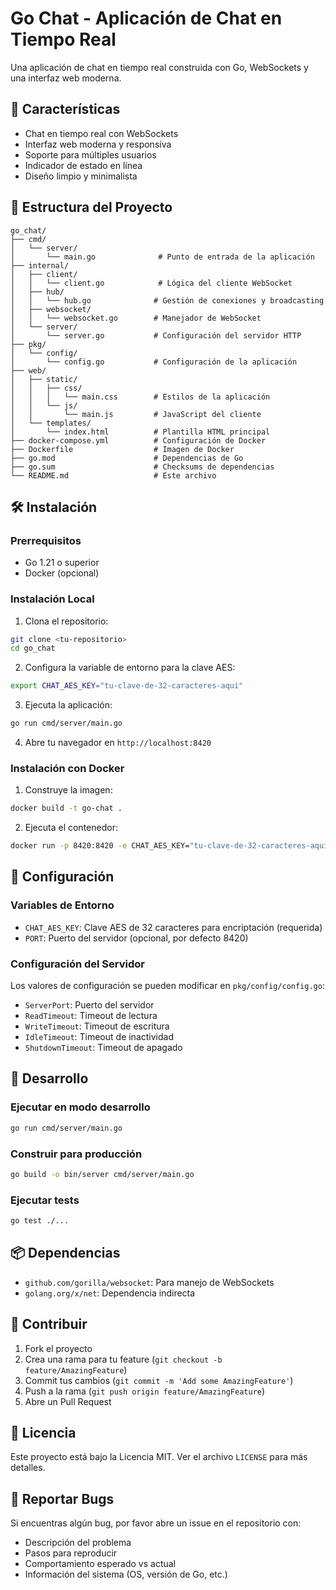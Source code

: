 # Go Chat - Aplicación de Chat en Tiempo Real

Una aplicación de chat en tiempo real construida con Go, WebSockets y una interfaz web moderna.

## 🚀 Características

- Chat en tiempo real con WebSockets
- Interfaz web moderna y responsiva
- Soporte para múltiples usuarios
- Indicador de estado en línea
- Diseño limpio y minimalista

## 📁 Estructura del Proyecto

```
go_chat/
├── cmd/
│   └── server/
│       └── main.go              # Punto de entrada de la aplicación
├── internal/
│   ├── client/
│   │   └── client.go            # Lógica del cliente WebSocket
│   ├── hub/
│   │   └── hub.go              # Gestión de conexiones y broadcasting
│   ├── websocket/
│   │   └── websocket.go        # Manejador de WebSocket
│   └── server/
│       └── server.go           # Configuración del servidor HTTP
├── pkg/
│   └── config/
│       └── config.go           # Configuración de la aplicación
├── web/
│   ├── static/
│   │   ├── css/
│   │   │   └── main.css        # Estilos de la aplicación
│   │   └── js/
│   │       └── main.js         # JavaScript del cliente
│   └── templates/
│       └── index.html          # Plantilla HTML principal
├── docker-compose.yml          # Configuración de Docker
├── Dockerfile                  # Imagen de Docker
├── go.mod                      # Dependencias de Go
├── go.sum                      # Checksums de dependencias
└── README.md                   # Este archivo
```

## 🛠️ Instalación

### Prerrequisitos

- Go 1.21 o superior
- Docker (opcional)

### Instalación Local

1. Clona el repositorio:
```bash
git clone <tu-repositorio>
cd go_chat
```

2. Configura la variable de entorno para la clave AES:
```bash
export CHAT_AES_KEY="tu-clave-de-32-caracteres-aqui"
```

3. Ejecuta la aplicación:
```bash
go run cmd/server/main.go
```

4. Abre tu navegador en `http://localhost:8420`

### Instalación con Docker

1. Construye la imagen:
```bash
docker build -t go-chat .
```

2. Ejecuta el contenedor:
```bash
docker run -p 8420:8420 -e CHAT_AES_KEY="tu-clave-de-32-caracteres-aqui" go-chat
```

## 🔧 Configuración

### Variables de Entorno

- `CHAT_AES_KEY`: Clave AES de 32 caracteres para encriptación (requerida)
- `PORT`: Puerto del servidor (opcional, por defecto 8420)

### Configuración del Servidor

Los valores de configuración se pueden modificar en `pkg/config/config.go`:

- `ServerPort`: Puerto del servidor
- `ReadTimeout`: Timeout de lectura
- `WriteTimeout`: Timeout de escritura
- `IdleTimeout`: Timeout de inactividad
- `ShutdownTimeout`: Timeout de apagado

## 🚀 Desarrollo

### Ejecutar en modo desarrollo

```bash
go run cmd/server/main.go
```

### Construir para producción

```bash
go build -o bin/server cmd/server/main.go
```

### Ejecutar tests

```bash
go test ./...
```

## 📦 Dependencias

- `github.com/gorilla/websocket`: Para manejo de WebSockets
- `golang.org/x/net`: Dependencia indirecta

## 🤝 Contribuir

1. Fork el proyecto
2. Crea una rama para tu feature (`git checkout -b feature/AmazingFeature`)
3. Commit tus cambios (`git commit -m 'Add some AmazingFeature'`)
4. Push a la rama (`git push origin feature/AmazingFeature`)
5. Abre un Pull Request

## 📄 Licencia

Este proyecto está bajo la Licencia MIT. Ver el archivo `LICENSE` para más detalles.

## 🐛 Reportar Bugs

Si encuentras algún bug, por favor abre un issue en el repositorio con:

- Descripción del problema
- Pasos para reproducir
- Comportamiento esperado vs actual
- Información del sistema (OS, versión de Go, etc.) 